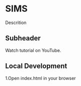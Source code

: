 # SIMS

Descrition

## Subheader
Watch tutorial on YouTube.

## Local Development

1.Open index.html in your browser
